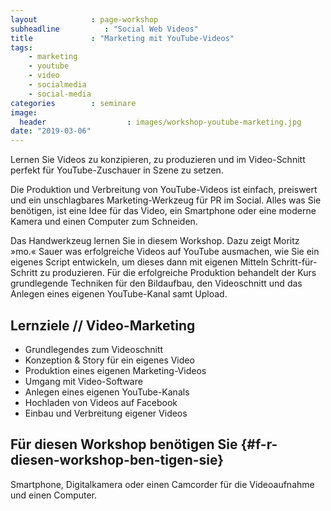 ```yaml
---
layout            : page-workshop
subheadline          : "Social Web Videos"
title             : "Marketing mit YouTube-Videos"
tags:
    - marketing
    - youtube
    - video
    - socialmedia
    - social-media
categories        : seminare
image:
  header                  : images/workshop-youtube-marketing.jpg
date: "2019-03-06"
---
```

Lernen Sie Videos zu konzipieren, zu produzieren und im Video-Schnitt perfekt für YouTube-Zuschauer in Szene zu setzen.
<!-- readmore -->

Die Produktion und Verbreitung von YouTube-Videos ist einfach, preiswert und ein unschlagbares
Marketing-Werkzeug für PR im Social. Alles was Sie benötigen, ist eine Idee für das Video, ein Smartphone oder eine moderne Kamera und einen Computer zum Schneiden.

Das Handwerkzeug lernen Sie in diesem Workshop. Dazu zeigt Moritz »mo.« Sauer was erfolgreiche Videos auf YouTube ausmachen, wie Sie ein eigenes Script entwickeln, um dieses dann mit eigenen Mitteln Schritt-für-Schritt zu produzieren. Für die erfolgreiche Produktion behandelt der Kurs grundlegende Techniken für den Bildaufbau, den Videoschnitt und das Anlegen eines eigenen YouTube-Kanal samt Upload.

## Lernziele // Video-Marketing

-   Grundlegendes zum Videoschnitt
-   Konzeption & Story für ein eigenes Video
-   Produktion eines eigenen Marketing-Videos
-   Umgang mit Video-Software
-   Anlegen eines eigenen YouTube-Kanals
-   Hochladen von Videos auf Facebook
-   Einbau und Verbreitung eigener Videos

## Für diesen Workshop benötigen Sie {#f-r-diesen-workshop-ben-tigen-sie}

Smartphone, Digitalkamera oder einen Camcorder für die Videoaufnahme und
einen Computer.
